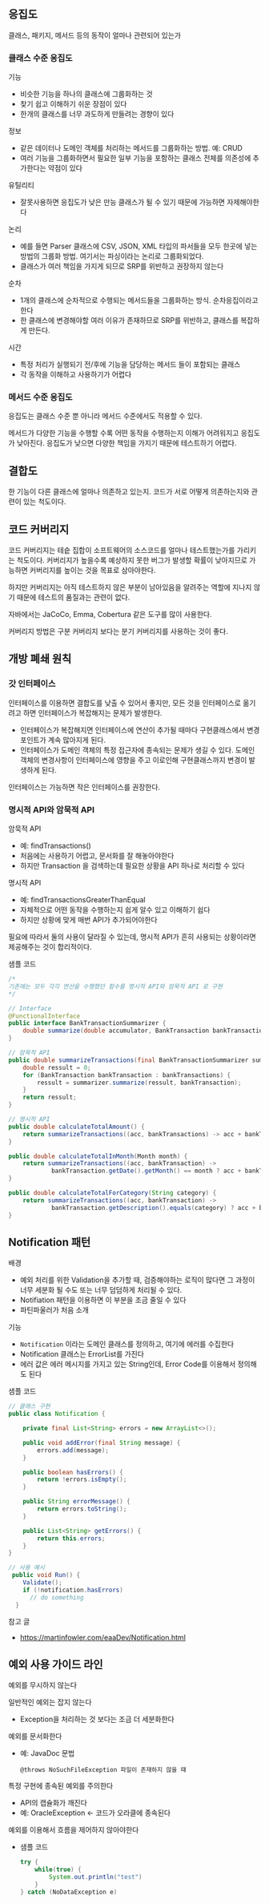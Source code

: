 ## 응집도
클래스, 패키지, 메서드 등의 동작이 얼마나 관련되어 있는가

### 클래스 수준 응집도
기능
- 비슷한 기능을 하나의 클래스에 그룹화하는 것
- 찾기 쉽고 이해하기 쉬운 장점이 있다
- 한개의 클래스를 너무 과도하게 만들려는 경향이 있다

정보
- 같은 데이터나 도메인 객체를 처리하는 메서드를 그룹화하는 방법. 예: CRUD
- 여러 기능을 그룹화하면서 필요한 일부 기능을 포함하는 클래스 전체를 의존성에 추가한다는 약점이 있다

유틸리티
- 잘못사용하면 응집도가 낮은 만능 클래스가 될 수 있기 때문에 가능하면 자제해야한다

논리
- 예를 들면 Parser 클래스에 CSV, JSON, XML 타입의 파서들을 모두 한곳에 넣는 방법의 그룹화 방법. 여기서는 파싱이라는 논리로 그룹화되었다.
- 클래스가 여러 책임을 가지게 되므로 SRP를 위반하고 권장하지 않는다

순차
- 1개의 클래스에 순차적으로 수행되는 메서드들을 그룹화하는 방식. 순차응집이라고 한다
- 한 클래스에 변경해야할 여러 이유가 존재하므로 SRP를 위반하고, 클래스를 복잡하게 만든다.

시간
- 특정 처리가 실행되기 전/후에 기능을 담당하는 메서드 들이 포함되는 클래스
- 각 동작을 이해하고 사용하기가 어렵다

### 메서드 수준 응집도
응집도는 클래스 수준 뿐 아니라 메서드 수준에서도 적용할 수 있다.

메서드가 다양한 기능을 수행할 수록 어떤 동작을 수행하는지 이해가 어려워지고 응집도가 낮아진다. 응집도가 낮으면 다양한 책임을 가지기 때문에 테스트하기 어렵다. 

## 결합도
한 기능이 다른 클래스에 얼마나 의존하고 있는지. 코드가 서로 어떻게 의존하는지와 관련이 있는 척도이다.

## 코드 커버리지
코드 커버리지는 테슽 집합이 소프트웨어의 소스코드를 얼마나 테스트했는가를 가리키는 척도이다. 커버리지가 높을수록 예상하지 못한 버그가 발생할 확률이 낮아지므로 가능하면 커버리지를 높이는 것을 목표로 삼아야한다. 

하지만 커버리지는 아직 테스트하지 않은 부분이 남아있음을 알려주는 역할에 지나지 않기 때문에 테스트의 품질과는 관련이 없다.

자바에서는 JaCoCo, Emma, Cobertura 같은 도구를 많이 사용한다.

커버리지 방법은 구분 커버리지 보다는 분기 커버리지를 사용하는 것이 좋다. 

## 개방 폐쇄 원칙
### 갓 인터페이스
인터페이스를 이용하면 결합도를 낮출 수 있어서 좋지만, 모든 것을 인터페이스로 옮기려고 하면 인터페이스가 복잡해지는 문제가 발생한다. 
- 인터페이스가 복잡해지면 인터페이스에 연산이 추가될 때마다 구현클래스에서 변경포인트가 계속 많아지게 된다. 
- 인터페이스가 도메인 객체의 특정 접근자에 종속되는 문제가 생길 수 있다. 도메인 객체의 변경사항이 인터페이스에 영향을 주고 이로인해 구현클래스까지 변경이 발생하게 된다.

인터페이스는 가능하면 작은 인터페이스를 권장한다.

### 명시적 API와 암묵적 API
암묵적 API
- 예: findTransactions()
- 처음에는 사용하기 어렵고, 문서화를 잘 해놓아야한다
- 하지만 Transaction 을 검색하는데 필요한 상황을 API 하나로 처리할 수 있다

명시적 API
- 예: findTransactionsGreaterThanEqual
- 자체적으로 어떤 동작을 수행하는지 쉽게 알수 있고 이해하기 쉽다
- 하지만 상황에 맞게 매번 API가 추가되어야한다

필요에 따라서 둘의 사용이 달라질 수 있는데, 명시적 API가 흔히 사용되는 상황이라면 제공해주는 것이 합리적이다.

샘플 코드
```java
/*
기존에는 모두 각각 연산을 수행했던 함수를 명시적 API와 암묵적 API 로 구현
*/

// Interface
@FunctionalInterface
public interface BankTransactionSummarizer {
    double summarize(double accumulator, BankTransaction bankTransaction);
}

// 암묵적 API
public double summarizeTransactions(final BankTransactionSummarizer summarizer) {
    double ressult = 0;
    for (BankTransaction bankTransaction : bankTransactions) {
        ressult = summarizer.summarize(ressult, bankTransaction);
    }
    return ressult;
}

// 명시적 API
public double calculateTotalAmount() {
    return summarizeTransactions((acc, bankTransactions) -> acc + bankTransactions.getAmount());
}

public double calculateTotalInMonth(Month month) {
    return summarizeTransactions((acc, bankTransaction) ->
            bankTransaction.getDate().getMonth() == month ? acc + bankTransaction.getAmount() : acc);
}

public double calculateTotalForCategory(String category) {
    return summarizeTransactions((acc, bankTransaction) ->
            bankTransaction.getDescription().equals(category) ? acc + bankTransaction.getAmount() : acc);
}
```

## Notification 패턴
배경
- 예외 처리를 위한 Validation을 추가할 때, 검증해야하는 로직이 많다면 그 과정이 너무 세분화 될 수도 또는 너무 덤덤하게 처리될 수 있다.
- Notifiation 패턴을 이용하면 이 부분을 조금 줄일 수 있다
- 파틴파울러가 처음 소개

기능
- `Notification` 이라는 도메인 클래스를 정의하고, 여기에 에러를 수집한다
- Notification 클래스는 ErrorList를 가진다
- 에러 값은 에러 메시지를 가지고 있는 String인데, Error Code를 이용해서 정의해도 된다

샘플 코드
```java
// 클래스 구현
public class Notification {

    private final List<String> errors = new ArrayList<>();

    public void addError(final String message) {
        errors.add(message);
    }

    public boolean hasErrors() {
        return !errors.isEmpty();
    }

    public String errorMessage() {
        return errors.toString();
    }

    public List<String> getErrors() {
        return this.errors;
    }
}

// 사용 예시
 public void Run() {
    Validate();
    if (!notification.hasErrors)
      // do something
  }

```

참고 글
- https://martinfowler.com/eaaDev/Notification.html

## 예외 사용 가이드 라인
예외를 무시하지 않는다

일반적인 예외는 잡지 않는다
- Exception을 처리하는 것 보다는 조금 더 세분화한다

예외를 문서화한다
- 예: JavaDoc 문법
   ```
   @throws NoSuchFileException 파일이 존재하지 않을 때
   ```

특정 구현에 종속된 예외를 주의한다
- API의 캡슐화가 깨진다
- 예: OracleException <- 코드가 오라클에 종속된다

예외를 이용해서 흐름을 제어하지 않아야한다
- 샘플 코드
   ```java
   try {
       while(true) {
           System.out.println("test")
       }
   } catch (NoDataException e)
   ```